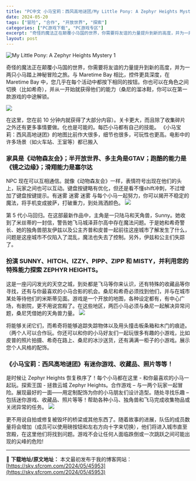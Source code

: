 ```yaml
---
title: "PC中文 小马宝莉：西风高地谜团/My Little Pony: A Zephyr Heights Mystery 6.4G"
date: 2024-05-20
tags: ["冒险", "合作", "开放世界", "探索"]
categories: ["PC游戏下载", "PC游戏专区"]
excerpt: "奇怪的魔法正在颠覆小马国的世界，你需要将友谊的力量提升到新的高度，并为一两只小马踏上神秘冒险之旅。与 Maretime Bay 相比，控件更具深度，在 Maretime Bay 中，您几乎在每个活动中都按下相同的按钮。你也可以在角色之间切换（比如希奇），并从一开始就获得他们的能力（桑尼的溜冰鞋，你可&hellip;"
layout: post
---
```


<img class="aligncenter" src="https://sky.sfcrom.com/wp-content/uploads/2024/05/20240520175030-ca075.jpeg" alt="My Little Pony: A Zephyr Heights Mystery 1" />

奇怪的魔法正在颠覆小马国的世界，你需要将友谊的力量提升到新的高度，并为一两只小马踏上神秘冒险之旅。与 Maretime Bay 相比，控件更具深度，在 Maretime Bay 中，您几乎在每个活动中都按下相同的按钮。你也可以在角色之间切换（比如希奇），并从一开始就获得他们的能力（桑尼的溜冰鞋，你可以在第一款游戏的中途解锁。

<img src="https://sky.sfcrom.com/wp-content/uploads/2024/05/20240520175030-c0359.jpeg" />

<span>在这里，您在前 10 分钟内就获得了大部分内容）。关卡更大，而且除了收集碎片之外还有更多事情要做。化也是可能的。每匹小马都有自己的技能。 《小马宝莉：西风高地谜团》的地图比前作大很多，细节也很多，可玩性也更高。电影中的许多场景（如火车站、王室等）都已搬入</span>
<h3><span>家具是《动物森友会》；半开放世界、多主角是GTAV；跑酷的能力是《镜之边缘》；滑翔能力是塞尔达</span></h3>
<span>NPC 现在可以互相通信。就像《动物森友会》一样，表情符号出现在他们的头上，玩家之间也可以互动。键盘按键略有优化，但还是看不懂shift冲刺，不过增加了键盘按键提示。有迷雾 迷雾 迷雾 与每个小马一起努力，你可以揭开不稳定的魔法，将手机变成披萨，打破重力，到处溅洒颜色。</span>

<img src="https://sky.sfcrom.com/wp-content/uploads/2024/05/20240520175031-d17f4.jpeg" />

<span>第 5 代小马回归。在这部最新作品中，主角是一只陆马和天角兽，Sunny。她收到了米丝蒂的一封信，警告她飞马城泽菲尔高中存在魔法问题。于是她和希奇警长、她的独角兽朋友伊兹以及公主齐普和皮普一起前往这座城市了解发生了什么，问题是这座城市不仅陷入了混乱，魔法也失去了控制。另外，伊兹和公主们失踪了。</span>
<h3><span>扮演 SUNNY、HITCH、IZZY、PIPP、ZIPP 和 MISTY，并利用您的特殊能力探索 ZEPHYR HEIGHTS。</span></h3>
<span>这是一座闪闪发光的天空之城，到处都是飞马等你来认识，还有特殊的收藏品等你寻找，还有与你最喜欢的小马合影的机会。桑尼和希奇必须找到他们，并与在城市某处等待他们的米斯蒂见面。游戏是一个开放的地图，各种设定都有，有中心广场，有剧院，更不用说宫殿了。在这些地区，两匹小马必须与桑尼一起解决异常问题，桑尼凭借她的天角兽力量。</span>

<img src="https://sky.sfcrom.com/wp-content/uploads/2024/05/20240520175031-949eb.jpeg" />

<span>将能够关闭它们，而希奇将能够追踪失踪物体以及用头撞击板条箱和木门的痕迹。 （两个人可以合作玩。你还可以和你的小马好友们一起玩很多有趣的小游戏，比如皮普的照片拍摄、希奇在路上、桑尼的冰沙送货，还有满满一柜子的小游戏。展示您个人风格的配饰。</span>
<h3><span>《小马宝莉：西风高地谜团》有迷你游戏、收藏品、照片等等！</span></h3>
<span>是时候让 Zephyr Heights 恢复秩序了！每个小马都在这里 - 和你最喜欢的小马一起玩。探索王国 - 拯救云城 Zephyr Heights。合作游戏 – 与一两个玩家一起冒险。展现最好的一面——用定制配饰为你的小马朋友们设计造型。随处寻找乐趣 – 包括迷你游戏、收藏品、照片等等！帮助各种小马、独角兽和飞马完成收集物品或关闭异常的任务。</span>

<img src="https://sky.sfcrom.com/wp-content/uploads/2024/05/20240520175031-31040.jpeg" />

更不用说自拍或修复被毁坏的桥梁或其他东西了。随着故事的进展，队伍的成员数量将会增加（成员可以使用磅按钮和左右方向十字来切换），他们将进入城市直至宫殿，在这里他们将找到问题。游戏不会让任何人面临跌倒或一次跳跃之间可能出现的尖峰的危险!

---
📖 **下载地址/原文地址：** 本文最初发布于我的博客网站：[https://sky.sfcrom.com/2024/05/45953](https://sky.sfcrom.com/2024/05/45953)
